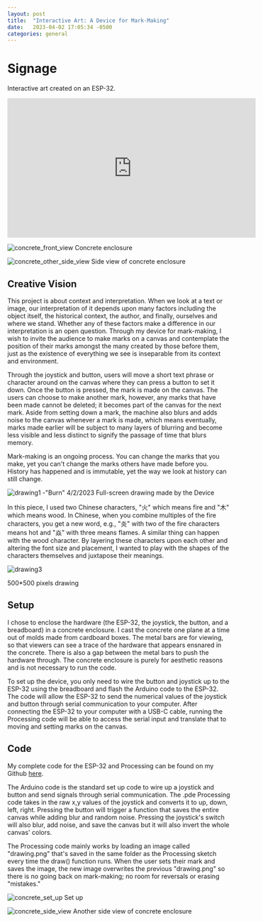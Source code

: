 ```yaml
---
layout: post
title:  "Interactive Art: A Device for Mark-Making"
date:   2023-04-02 17:05:34 -0500
categories: general
---
```


# Signage
Interactive art created on an ESP-32.

<iframe width="560" height="315" src="https://www.youtube.com/embed/4LrRDydORug" title="YouTube video player" frameborder="0" allow="accelerometer; autoplay; clipboard-write; encrypted-media; gyroscope; picture-in-picture; web-share" allowfullscreen></iframe>

![concrete_front_view](/MeMakey/assets/mod2/concrete_front_view.JPG)
Concrete enclosure

![concrete_other_side_view](/MeMakey/assets/mod2/concrete_other_side_view.JPG)
Side view of concrete enclosure

## Creative Vision
This project is about context and interpretation. When we look at a text or image, our interpretation of it depends upon many factors including the object itself, the historical context, the author, and finally, ourselves and where we stand. Whether any of these factors make a difference in our interpretation is an open question. Through my device for mark-making, I wish to invite the audience to make marks on a canvas and contemplate the position of their marks amongst the many created by those before them, just as the existence of everything we see is inseparable from its context and environment.

Through the joystick and button, users will move a short text phrase or character around on the canvas where they can press a button to set it down. Once the button is pressed, the mark is made on the canvas. The users can choose to make another mark, however, any marks that have been made cannot be deleted; it becomes part of the canvas for the next mark. Aside from setting down a mark, the machine also blurs and adds noise to the canvas whenever a mark is made, which means eventually, marks made earlier will be subject to many layers of blurring and become less visible and less distinct to signify the passage of time that blurs memory. 

Mark-making is an ongoing process. You can change the marks that you make, yet you can't change the marks others have made before you. History has happened and is immutable, yet the way we look at history can still change. 

![drawing1](/MeMakey/assets/mod2/drawing1.png)
-"Burn" 4/2/2023 Full-screen drawing made by the Device

In this piece, I used two Chinese characters, "火" which means fire and "木" which means wood. In Chinese, when you combine multiples of the fire characters, you get a new word, e.g., "炎" with two of the fire characters means hot and "焱" with three means flames. A similar thing can happen with the wood character. By layering these characters upon each other and altering the font size and placement, I wanted to play with the shapes of the characters themselves and juxtapose their meanings. 


![drawing3](/MeMakey/assets/mod2/drawing3.png)

500*500 pixels drawing

## Setup
I chose to enclose the hardware (the ESP-32, the joystick, the button, and a breadboard) in a concrete enclosure. I cast the concrete one plane at a time out of molds made from cardboard boxes. The metal bars are for viewing, so that viewers can see a trace of the hardware that appears ensnared in the concrete. There is also a gap between the metal bars to push the hardware through. The concrete enclosure is purely for aesthetic reasons and is not necessary to run the code.

To set up the device, you only need to wire the button and joystick up to the ESP-32 using the breadboard and flash the Arduino code to the ESP-32. The code will allow the ESP-32 to send the numerical values of the joystick and button through serial communication to your computer. After connecting the ESP-32 to your computer with a USB-C cable, running the Processing code will be able to access the serial input and translate that to moving and setting marks on the canvas.

## Code
My complete code for the ESP-32 and Processing can be found on my Github [here](https://github.com/SamIAm2000/CS-3930-Creative-Embedded-Systems/tree/main/Module_2).

The Arduino code is the standard set up code to wire up a joystick and button and send signals through serial communication. The .pde Processing code takes in the raw x,y values of the joystick and converts it to up, down, left, right. Pressing the button will trigger a function that saves the entire canvas while adding blur and random noise. Pressing the joystick's switch will also blur, add noise, and save the canvas but it will also invert the whole canvas' colors.

The Processing code mainly works by loading an image called "drawing.png" that's saved in the same folder as the Processing sketch every time the draw() function runs. When the user sets their mark and saves the image, the new image overwrites the previous "drawing.png" so there is no going back on mark-making; no room for reversals or erasing "mistakes."

![concrete_set_up](/MeMakey/assets/mod2/concrete_set_up.png)
Set up

![concrete_side_view](/MeMakey/assets/mod2/concrete_side_view.JPG)
Another side view of concrete enclosure